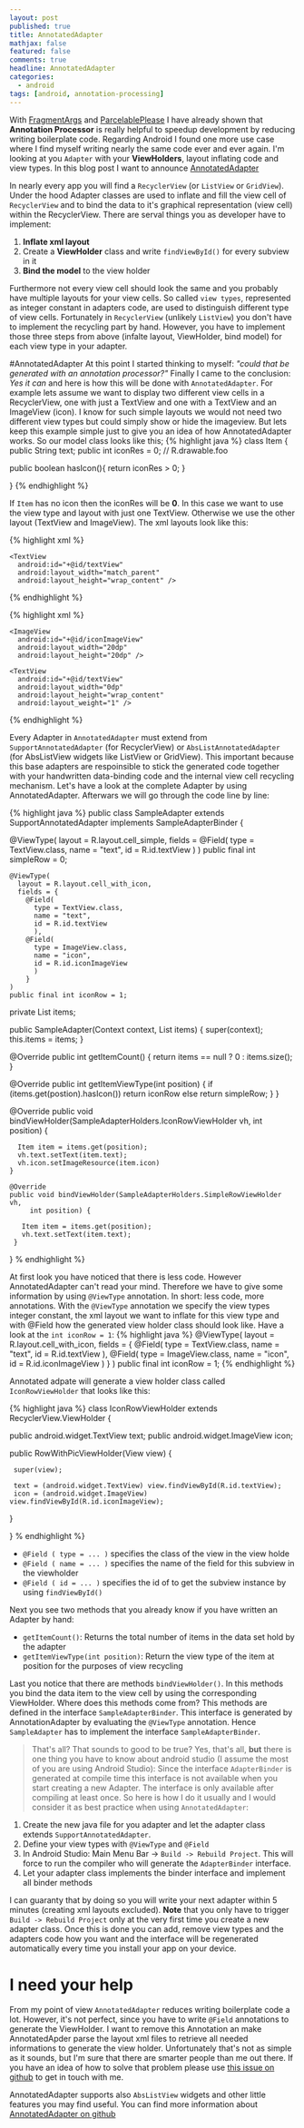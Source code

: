 ```yaml
---
layout: post
published: true
title: AnnotatedAdapter
mathjax: false
featured: false
comments: true
headline: AnnotatedAdapter
categories:
  - android
tags: [android, annotation-processing]
---
```


With [FragmentArgs](http://hannesdorfmann.com/android/fragmentargs) and [ParcelablePlease](http://hannesdorfmann.com/android/parcelableplease) I have already shown that **Annotation Processor** is really helpful to speedup development by reducing writing boilerplate code. Regarding Android I found one more use case where I find myself writing nearly the same code ever and ever again. I'm looking at you `Adapter` with your **ViewHolders**, layout inflating code and view types. In this blog post I want to announce [AnnotatedAdapter](https://github.com/sockeqwe/AnnotatedAdapter)

In nearly every app you will find a `RecyclerView` (or `ListView` or `GridView`). Under the hood Adapter classes are used to inflate and fill the view cell of `RecyclerView` and to bind the data to it's graphical representation (view cell) within the RecyclerView. There are serval things you as developer have to implement:
 1. **Inflate xml layout**
 2. Create a **ViewHolder** class and write `findViewById()` for every subview in it
 3. **Bind the model** to the view holder

Furthermore not every view cell should look the same and you probably have multiple layouts for your view cells. So called `view types`, represented as integer constant in adapters code, are used to distinguish different type of view cells. Fortunately in `RecyclerView` (unlikely `ListView`) you don't have to implement the recycling part by hand. However, you have to implement those three steps from above (infalte layout, ViewHolder, bind model) for each view type in your adapter.

#AnnotatedAdapter
At this point I started thinking to myself: _"could that be generated with an annotation processor?"_ Finally I came to the conclusion: _Yes it can_ and here is how this will be done with `AnnotatedAdapter`. For example lets assume we want to display two different view cells in a RecyclerView, one with just a TextView and one with a TextView and an ImageView (icon). I know for such simple layouts we would not need two different view types but could simply show or hide the imageview. But lets keep this example simple just to give you an idea of how AnnotatedAdapter works. So our model class looks like this;
{% highlight java %}
class Item {
  public String text;
  public int iconRes = 0; // R.drawable.foo

  public boolean hasIcon(){
    return iconRes > 0;
  }

}
{% endhighlight %}

If `Item` has no icon then the iconRes will be **0**. In this case we want to use the view type and layout with just one TextView. Otherwise we use the other layout (TextView and ImageView). The xml layouts look like this:

{% highlight xml %}
<FrameLayout
  android:layout_width="match_parent"
  android:layout_height="wrap_content">

    <TextView
      android:id="+@id/textView"
      android:layout_width="match_parent"
      android:layout_height="wrap_content" />

</FrameLayout>
{% endhighlight %}

{% highlight xml %}
<LinearLayout
  android:layout_width="match_parent"
  android:layout_height="wrap_content"
  android:orientation="horizontal">

    <ImageView
      android:id="+@id/iconImageView"
      android:layout_width="20dp"
      android:layout_height="20dp" />

    <TextView
      android:id="+@id/textView"
      android:layout_width="0dp"
      android:layout_height="wrap_content"
      android:layout_weight="1" />

</LinearLayout>
{% endhighlight %}

Every Adapter in `AnnotatedAdapter` must extend from `SupportAnnotatedAdapter` (for RecyclerView) or `AbsListAnnotatedAdapter` (for AbsListView widgets like ListView or GridView). This important because this base adapters are respoinsible to stick the generated code together with your handwritten data-binding code and the internal view cell recycling mechanism. Let's have a look at the complete Adapter by using AnnotatedAdapter. Afterwars we will go through the code line by line:

{% highlight java %}
public class SampleAdapter extends SupportAnnotatedAdapter
                          implements SampleAdapterBinder {

  @ViewType(
    layout = R.layout.cell_simple,
    fields = @Field(
        type = TextView.class,
        name = "text",
        id = R.id.textView
        )
  )
  public final int simpleRow = 0;


    @ViewType(
      layout = R.layout.cell_with_icon,
      fields = {
        @Field(
          type = TextView.class,
          name = "text",
          id = R.id.textView
          ),
        @Field(
          type = ImageView.class,
          name = "icon",
          id = R.id.iconImageView
          )
        }
    )
    public final int iconRow = 1;



  private List<Item> items;

  public SampleAdapter(Context context, List<Item> items) {
    super(context);
    this.items = items;
  }

  @Override
  public int getItemCount() {
    return items == null ? 0 : items.size();
  }

  @Override
  public int getItemViewType(int position) {
    if (items.get(postion).hasIcon())
        return iconRow
    else
        return simpleRow;
    }
  }

   @Override
   public void bindViewHolder(SampleAdapterHolders.IconRowViewHolder vh,
        int position) {

      Item item = items.get(position);
      vh.text.setText(item.text);
      vh.icon.setImageResource(item.icon)
    }

    @Override
    public void bindViewHolder(SampleAdapterHolders.SimpleRowViewHolder vh,
         int position) {

       Item item = items.get(position);
       vh.text.setText(item.text);
     }
}
% endhighlight %}

At first look you have noticed that there is less code. However AnnotatedAdapter can't read your mind. Therefore we have to give some information by using `@ViewType` annotation. In short: less code, more annotations. With the `@ViewType` annotation we specify the view types integer constant, the xml layout we want to inflate for this view type and with @Field how the generated view holder class should look like. Have a look at the `int iconRow = 1`:
{% highlight java %}
@ViewType(
  layout = R.layout.cell_with_icon,
  fields = {
    @Field(
      type = TextView.class,
      name = "text",
      id = R.id.textView
      ),
    @Field(
      type = ImageView.class,
      name = "icon",
      id = R.id.iconImageView
      )
    }
)
public final int iconRow = 1;
{% endhighlight %}

Annotated adpate will generate a view holder class called `IconRowViewHolder` that looks like this:

{% highlight java %}
class IconRowViewHolder extends RecyclerView.ViewHolder {

  public android.widget.TextView text;
  public android.widget.ImageView icon;

  public RowWithPicViewHolder(View view) {

     super(view);

     text = (android.widget.TextView) view.findViewById(R.id.textView);
     icon = (android.widget.ImageView) view.findViewById(R.id.iconImageView);
   }

}
% endhighlight %}

 - `@Field ( type = ... )` specifies the class of the view in the view holde
 - `@Field ( name = ... )` specifies the name of the field for this subview in the viewholder
 - `@Field ( id = ... )` specifies the id of to get the subview instance by using `findViewById()`

Next you see two methods that you already know if you have written an Adapter by hand:
 - `getItemCount()`: Returns the total number of items in the data set hold by the adapter
 - `getItemViewType(int position)`: Return the view type of the item at position for the purposes of view recycling

Last you notice that there are methods `bindViewHolder()`. In this methods you bind the data item to the view cell by using the corresponding ViewHolder. Where does this methods come from? This methods are defined in the interface `SampleAdapterBinder`. This interface is generated by AnnotationAdapter by evaluating the `@ViewType` annotation. Hence `SampleAdapter` has to implement the interface `SampleAdapterBinder`.

 > That's all? That sounds to good to be true?
 Yes, that's all, **but** there is one thing you have to know about android studio (I assume the most of you are using Android Studio): Since the interface `AdapterBinder` is generated at compile time this interface is not available when you start creating a new Adapter. The interface is only available after compiling at least once. So here is how I do it usually and I would consider it as best practice when using `AnnotatedAdapter`:

 1. Create the new java file for you adapter and let the adapter class extends `SupportAnnotatedAdapter`.
 2. Define your view types with `@ViewType` and  `@Field`
 3. In Android Studio: Main Menu Bar -> `Build -> Rebuild Project`. This will force to run the compiler who will generate the `AdapterBinder` interface.
 4. Let your adapter class implements the binder interface and implement all binder methods

I can guaranty that by doing so you will write your next adapter within 5 minutes (creating xml layouts excluded). **Note** that you only have to trigger `Build -> Rebuild Project` only at the very first time you create a new adapter class. Once this is done you can add, remove view types and the adapters code how you want and the interface will be regenerated automatically every time you install your app on your device.

# I need your help
From my point of view `AnnotatedAdapter` reduces writing boilerplate code a lot. However, it's not perfect, since you have to write `@Field` annotations to generate the ViewHolder. I want to remove this Annotation an make AnnotatedApder parse the layout xml files to retrieve all needed informations to generate the view holder. Unfortunately that's not as simple as it sounds, but I'm  sure that there are smarter people than me out there. If you have an idea of how to solve that problem please use [this issue on github](https://github.com/sockeqwe/AnnotatedAdapter/issues/4) to get in touch with me.


AnnotatedAdapter supports also `AbsListView` widgets and other little features you may find useful. You can find more information about [AnnotatedAdapter on github](https://github.com/sockeqwe/AnnotatedAdapter)
